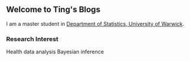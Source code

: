 ## Welcome to Ting's Blogs

I am a master student in [Department of Statistics, University of Warwick](https://warwick.ac.uk/fac/sci/statistics/).

### Research Interest

Health data analysis
Bayesian inference
